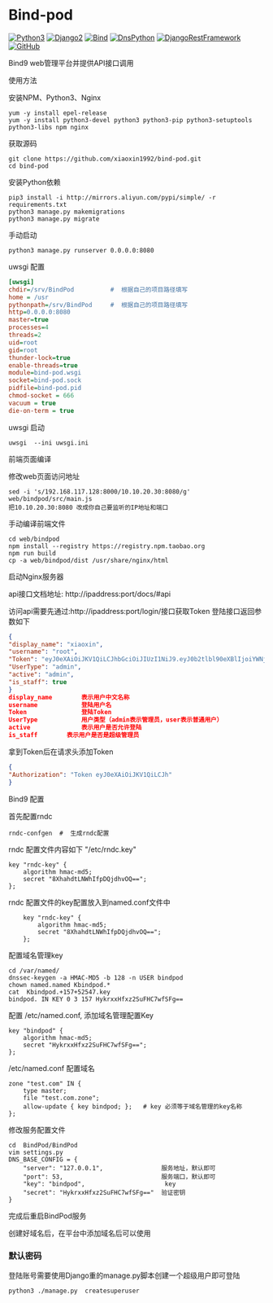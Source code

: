 # Bind-pod
[![Python3](https://img.shields.io/badge/Python-3.6.12-blue.svg?style=popout&)](https://www.python.org/)
[![Django2](https://img.shields.io/badge/Django-2.1.5-brightgreen.svg?style=popout)](https://www.djangoproject.com/)
[![Bind](https://img.shields.io/badge/Bind-9.11.4-orange.svg?style=popout)](http://www.isc.org/)
[![DnsPython](https://img.shields.io/badge/DnsPython-2.0.0-9cf.svg?style=popout)](http://www.dnspython.org/)
[![DjangoRestFramework](https://img.shields.io/badge/DjangoRestFramework-3.11.0-yellow.svg?style=popout)](https://www.django-rest-framework.org/)
[![GitHub](https://img.shields.io/github/license/xiaoxin1992/bind-pod)](https://github.com/xiaoxin1992/bind-pod/edit/main/LICENSE)

Bind9 web管理平台并提供API接口调用

 使用方法
 
 安装NPM、Python3、Nginx
 ```shell script
yum -y install epel-release
yum -y install python3-devel python3 python3-pip python3-setuptools python3-libs npm nginx
```

获取源码
```shell script
git clone https://github.com/xiaoxin1992/bind-pod.git
cd bind-pod
```



安装Python依赖
```shell script
pip3 install -i http://mirrors.aliyun.com/pypi/simple/ -r requirements.txt
python3 manage.py makemigrations
python3 manage.py migrate
```

手动启动
```shell script
python3 manage.py runserver 0.0.0.0:8080
```

uwsgi 配置
```ini
[uwsgi]
chdir=/srv/BindPod          #  根据自己的项目路径填写
home = /usr
pythonpath=/srv/BindPod     #  根据自己的项目路径填写
http=0.0.0.0:8080
master=true
processes=4
threads=2
uid=root
gid=root
thunder-lock=true
enable-threads=true
module=bind-pod.wsgi
socket=bind-pod.sock
pidfile=bind-pod.pid
chmod-socket = 666
vacuum = true
die-on-term = true
```

uwsgi 启动
```shell script
uwsgi  --ini uwsgi.ini
```


前端页面编译

修改web页面访问地址
```shell script
sed -i 's/192.168.117.128:8000/10.10.20.30:8080/g' web/bindpod/src/main.js
把10.10.20.30:8080 改成你自己要监听的IP地址和端口
```

手动编译前端文件
```shell script
cd web/bindpod
npm install --registry https://registry.npm.taobao.org 
npm run build
cp -a web/bindpod/dist /usr/share/nginx/html
```
启动Nginx服务器


api接口文档地址: http://ipaddress:port/docs/#api


访问api需要先通过:http://ipaddress:port/login/接口获取Token
登陆接口返回参数如下
```json
{
"display_name": "xiaoxin",
"username": "root",
"Token": "eyJ0eXAiOiJKV1QiLCJhbGciOiJIUzI1NiJ9.eyJ0b2tlbl90eXBlIjoiYWNjZXNzIiwiZXhwIjoxNjAzMzQ0MzE2LCJqdGkiOiI1Zjg1MzI3Y2M4MjY0MjhkYmUyMGYxNWFhZDlkNDdjNSIsInVzZXJfaWQiOjF9.bE4ub_f-Nb1RGLzqsT-XqtgOD4oRXmeYwDpdqNbcbnk",
"UserType": "admin",
"active": "admin",
"is_staff": true
}
display_name        表示用户中文名称
username            登陆用户名
Token               登陆Token
UserType            用户类型（admin表示管理员，user表示普通用户）
active              表示用户是否允许登陆
is_staff        表示用户是否是超级管理员
```

拿到Token后在请求头添加Token
```json
{
"Authorization": "Token eyJ0eXAiOiJKV1QiLCJh"
}
```


Bind9 配置

首先配置rndc
```shell script
rndc-confgen  #  生成rndc配置
```
rndc 配置文件内容如下 "/etc/rndc.key"
```text
key "rndc-key" {
	algorithm hmac-md5;
	secret "8XhahdtLNWhIfpDQjdhvOQ==";
};
```
rndc 配置文件的key配置放入到named.conf文件中
```text
    key "rndc-key" {
        algorithm hmac-md5;
        secret "8XhahdtLNWhIfpDQjdhvOQ==";
    };
```

配置域名管理key
```shell script
cd /var/named/
dnssec-keygen -a HMAC-MD5 -b 128 -n USER bindpod
chown named.named Kbindpod.*
cat  Kbindpod.+157+52547.key
bindpod. IN KEY 0 3 157 HykrxxHfxz2SuFHC7wfSFg==
```


配置 /etc/named.conf, 添加域名管理配置Key
```shell script
key "bindpod" {
	algorithm hmac-md5;
	secret "HykrxxHfxz2SuFHC7wfSFg==";
};
```

/etc/named.conf 配置域名
````shell script
zone "test.com" IN {
    type master;
    file "test.com.zone";
    allow-update { key bindpod; };   # key 必须等于域名管理的key名称
};
````
修改服务配置文件
```shell script
cd  BindPod/BindPod
vim settings.py
DNS_BASE_CONFIG = {
    "server": "127.0.0.1",                服务地址，默认即可
    "port": 53,                           服务端口，默认即可
    "key": "bindpod",                      key
    "secret": "HykrxxHfxz2SuFHC7wfSFg=="  验证密钥
}
```
完成后重启BindPod服务
 
创建好域名后，在平台中添加域名后可以使用

### 默认密码
登陆账号需要使用Django重的manage.py脚本创建一个超级用户即可登陆

```shell
python3 ./manage.py  createsuperuser
```




